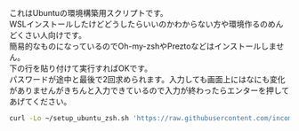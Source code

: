 これはUbuntuの環境構築用スクリプトです。  
WSLインストールしたけどどうしたらいいのかわからない方や環境作るのめんどくさい人向けです。  
簡易的なものになっているのでOh-my-zshやPreztoなどはインストールしません。  
下の行を貼り付けて実行すればOKです。  
パスワードが途中と最後で2回求められます。入力しても画面上にはなにも変化がありませんがきちんと入力できているので入力が終わったらエンターを押してあげてください。  
```sh
curl -Lo ~/setup_ubuntu_zsh.sh 'https://raw.githubusercontent.com/incompetence33/uma_js/master/%E7%92%B0%E5%A2%83%E6%A7%8B%E7%AF%89/setup_ubuntu_zsh.sh' && ~/setup_ubuntu_zsh.sh
```
